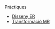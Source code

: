 Pràctiques

- [Disseny ER](https://github.com/OscarBePl/Portfoli/blob/main/Moduls/M02-BasesDeDades/UF1/Pr%C3%A0ctica%20UF1P1%20-%20Disseny%20ER/(UF1P1)%20Disseny%20ER.drawio.pdf)
- [Transformació MR](https://github.com/OscarBePl/Portfoli/blob/main/Moduls/M02-BasesDeDades/UF1/Pr%C3%A0ctica%20UF1P2%20-%20Transformaci%C3%B3%20MR/(UF1P2)%20Transformaci%C3%B3%20MR.pdf)

